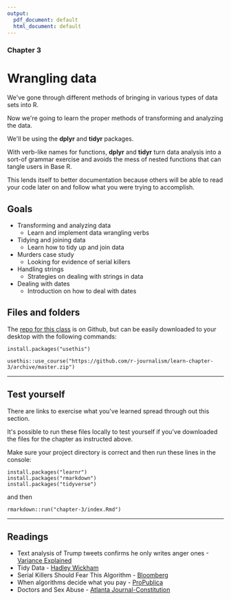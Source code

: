 ```yaml
---
output:
  pdf_document: default
  html_document: default
---
```


### Chapter 3

# Wrangling data

We've gone through different methods of bringing in various types of data sets into R.

Now we're going to learn the proper methods of transforming and analyzing the data.

We'll be using the **dplyr** and **tidyr** packages.

With verb-like names for functions, **dplyr** and **tidyr** turn data analysis into a sort-of grammar exercise and avoids the mess of nested functions that can tangle users in Base R. 

This lends itself to better documentation because others will be able to read your code later on and follow what you were trying to accomplish.

## Goals

* Transforming and analyzing data
    * Learn and implement data wrangling verbs
* Tidying and joining data
    * Learn how to tidy up and join data
* Murders case study
    * Looking for evidence of serial killers
* Handling strings
    * Strategies on dealing with strings in data
* Dealing with dates
    * Introduction on how to deal with dates


## Files and folders

The [repo for this class](https://github.com/r-journalism/learn-chapter-3) is on Github, but can be easily downloaded to your desktop with the following commands:

```
install.packages("usethis")

usethis::use_course("https://github.com/r-journalism/learn-chapter-3/archive/master.zip")

```


----

## Test yourself

There are links to exercise what you've learned spread through out this section.

It's possible to run these files locally to test yourself if you've downloaded the files for the chapter as instructed above.

Make sure your project directory is correct and then run these lines in the console:

```
install.packages("learnr")
install.packages("rmarkdown")
install.packages("tidyverse")
```

and then

```
rmarkdown::run("chapter-3/index.Rmd")
```

----

## Readings

* Text analysis of Trump tweets confirms he only writes anger ones -[Variance Explained](http://varianceexplained.org/r/trump-tweets/)
* Tidy Data - [Hadley Wickham](https://vita.had.co.nz/papers/tidy-data.pdf)
* Serial Killers Should Fear This Algorithm - [Bloomberg](https://www.bloomberg.com/news/features/2017-02-08/serial-killers-should-fear-this-algorithm)
* When algorithms decide what you pay - [ProPublica](https://www.propublica.org/article/breaking-the-black-box-when-algorithms-decide-what-you-pay)
* Doctors and Sex Abuse - [Atlanta Journal-Constitution](http://doctors.ajc.com/)
